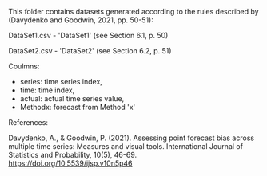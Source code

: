 This folder contains datasets generated according to the rules described by (Davydenko and Goodwin, 2021, pp. 50-51):

DataSet1.csv - 'DataSet1' (see Section 6.1, p. 50)

DataSet2.csv - 'DataSet2' (see Section 6.2, p. 51)

Coulmns:
- series: time series index,
- time: time index,
- actual: actual time series value,
- Methodx: forecast from Method 'x'

References:

Davydenko, A., & Goodwin, P. (2021). Assessing point forecast bias across multiple time series: Measures and visual
tools. International Journal of Statistics and Probability, 10(5), 46-69. https://doi.org/10.5539/ijsp.v10n5p46
